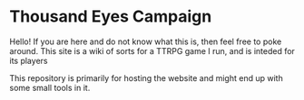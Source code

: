 # Thousand Eyes Campaign

Hello! If you are here and do not know what this is, then feel free to poke around. This site is a wiki of sorts for a TTRPG game I run, and is inteded for its players

This repository is primarily for hosting the website and might end up with some small tools in it.
